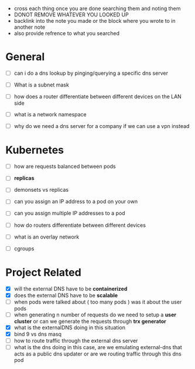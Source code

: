 
- cross each thing once you are done searching them and noting them
- DONOT REMOVE WHATEVER YOU LOOKED UP
- backlink into the note you made or the block where you wrote to in another note 
- also provide refrence to what you searched

# General 

- [ ] can i do a dns lookup by pinging/querying a specific dns server 
- [ ] What is a subnet mask 
- [ ] how does a router differentiate between different devices on the LAN side 
- [ ] what is a network namespace
- [ ] why do we need a dns server for a company if we can use a vpn instead



# Kubernetes
- [ ] how are requests balanced between pods
- [ ]  **replicas**
- [ ] demonsets vs replicas
- [ ] can you assign an IP address to a pod on your own
- [ ] can you assign multiple IP addresses to a pod
- [ ] how do routers differentiate between different devices 
- [ ] what is an overlay network
- [ ] cgroups 


# Project Related 

- [x] will the external DNS have to be **containerized** 
- [x] does the external DNS have to be **scalable** 
- [ ] when pods were talked about ( too many pods ) was it about the user pods 
- [ ] when generating n number of requests do we need to setup a **user cluster** or can we generate the requests through **trx generator** 
- [x] what is the externalDNS doing in this situation
- [x] bind 9 vs dns masq
- [ ] how to route traffic through the external dns server
- [ ] what is the dns doing in this case, are we emulating external-dns that acts as a public dns updater or are we routing traffic through this dns pod 